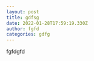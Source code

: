 ```yaml
---
layout: post
title: gdfsg
date: 2022-01-28T17:59:19.330Z
author: fgfd
categories: gdfg
---
```

fgfdgfd